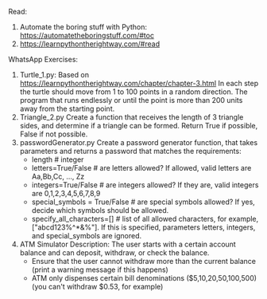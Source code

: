 Read:
1. Automate the boring stuff with Python: https://automatetheboringstuff.com/#toc 
2. https://learnpythontherightway.com/#read

WhatsApp Exercises:

1. Turtle_1.py:
    Based on https://learnpythontherightway.com/chapter/chapter-3.html
    In each step the turtle should move from 1 to 100 points in a random direction. The program that runs endlessly or until the point is more than 200 units away from the starting point.
2. Triangle_2.py 
    Create a function that receives the length of 3 triangle sides, and determine if a triangle can be formed. Return True if possible, False if not possible. 
3. passwordGenerator.py
    Create a password generator function, that takes parameters and returns a password that matches the requirements:
    * length # integer
    * letters=True/False # are letters allowed? If allowed, valid letters are Aa,Bb,Cc, ..., Zz
    * integers=True/False # are integers allowed? If they are, valid integers are 0,1,2,3,4,5,6,7,8,9
    * special_symbols = True/False # are special symbols allowed? If yes, decide which symbols should be allowed.
    * specify_all_characters=[]		# list of all allowed characters, for example, ["abcd123%^*&%"]. If this is specified, parameters letters, integers, and special_symbols are ignored.
4. ATM Simulator
    Description: The user starts with a certain account balance and can deposit, withdraw, or check the balance.
    * Ensure that the user cannot withdraw more than the current balance (print a warning message if this happens)
    * ATM only dispenses certain bill denominations ($5,10,20,50,100,500) (you can't withdraw $0.53, for example)

